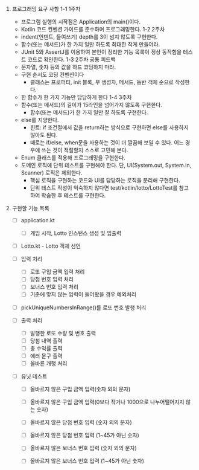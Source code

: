 1. 프로그래밍 요구 사항
 1-1 1주차
   - 프로그램 실행의 시작점은 Application의 main()이다.
   - Kotlin 코드 컨벤션 가이드를 준수하며 프로그래밍한다.
 1-2 2주차
   - indent(인덴트, 들여쓰기) depth를 3이 넘지 않도록 구현한다.
   - 함수(또는 메서드)가 한 가지 일만 하도록 최대한 작게 만들어라.
   - JUnit 5와 AssertJ를 이용하여 본인이 정리한 기능 목록이 정상 동작함을 테스트 코드로 확인한다.
 1-3 2주차 공통 피드백
   - 문자열, 숫자 등의 값을 하드 코딩하지 마라. 
   - 구현 순서도 코딩 컨벤션이다
     - 클래스는 프로퍼티, init 블록, 부 생성자, 메서드, 동반 객체 순으로 작성한다.
   - 한 함수가 한 가지 기능만 담당하게 한다
 1-4 3주차
   - 함수(또는 메서드)의 길이가 15라인을 넘어가지 않도록 구현한다.
     - 함수(또는 메서드)가 한 가지 일만 잘 하도록 구현한다.
   - else를 지양한다.
     - 힌트: if 조건절에서 값을 return하는 방식으로 구현하면 else를 사용하지 않아도 된다.
     - 때로는 if/else, when문을 사용하는 것이 더 깔끔해 보일 수 있다. 어느 경우에 쓰는 것이 적절할지 스스로 고민해 본다.
   - Enum 클래스를 적용해 프로그래밍을 구현한다.
   - 도메인 로직에 단위 테스트를 구현해야 한다. 단, UI(System.out, System.in, Scanner) 로직은 제외한다.
     - 핵심 로직을 구현하는 코드와 UI를 담당하는 로직을 분리해 구현한다.
     - 단위 테스트 작성이 익숙하지 않다면 test/kotlin/lotto/LottoTest를 참고하여 학습한 후 테스트를 구현한다.

2. 구현할 기능 목록

   - [ ] application.kt
     - [ ] 게임 시작, Lotto 인스턴스 생성 및 입출력

   - [ ] Lotto.kt - Lotto 객체 선언

   - [ ] 입력 처리
     - [ ] 로또 구입 금액 입력 처리
     - [ ] 당첨 번호 입력 처리
     - [ ] 보너스 번호 입력 처리
     - [ ] 기준에 맞지 않는 입력이 들어왔을 경우 예외처리

   - [ ] pickUniqueNumbersInRange()를 로또 번호 발행 처리

   - [ ] 출력 처리
     - [ ] 발행한 로또 수량 및 번호 출력
     - [ ] 당첨 내역 출력
     - [ ] 총 수익률 출력
     - [ ] 에러 문구 출력
     - [ ] 올바른 개행 처리

   - [ ] 유닛 테스트
     - [ ] 올바르지 않은 구입 금액 입력(숫자 외의 문자)
     - [ ] 올바르지 않은 구입 금액 입력(0보다 작거나 1000으로 나누어떨어지지 않는 숫자)
     - [ ] 올바르지 않은 당첨 번호 입력 (숫자 외의 문자)
     - [ ] 올바르지 않은 당첨 번호 입력 (1~45가 아닌 숫자)
     - [ ] 올바르지 않은 보너스 번호 입력 (숫자 외의 문자)
     - [ ] 올바르지 않은 보너스 번호 입력 (1~45가 아닌 숫자)


   